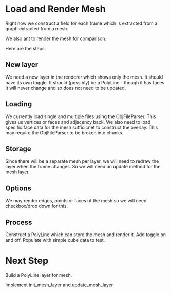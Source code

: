 # Load and Render Mesh

Right now we construct a field for each frame which is extracted from a graph extracted from a mesh.

We also ant to render the mesh for comparison.

Here are the steps:

## New layer
We need a new layer in the renderer which shows only the mesh.
It should have its own toggle.
It should (possibly) be a PolyLine - though it has faces.
It will never change and so does not need to be updated.

## Loading
We currently load single and multiple files using the ObjFileParser.  This gives us vertices or faces and adjacency back.
We also need to load specific face data for the mesh sufficicnet to construct the overlay. This may require the ObjFileParser to be broken into chunks.

## Storage
Since there will be a separate mesh per layer, we will need to redraw the layer when the frame changes.
So we will need an update method for the mesh layer.

## Options
We may render edges, points or faces of the mesh so we will need checkbox/drop down for this.

## Process
Construct a PolyLine which can store the mesh and render it.
Add toggle on and off.
Populate with simple cube data to test.

# Next Step
Build a PolyLine layer for mesh.

Implement init_mesh_layer and update_mesh_layer.
